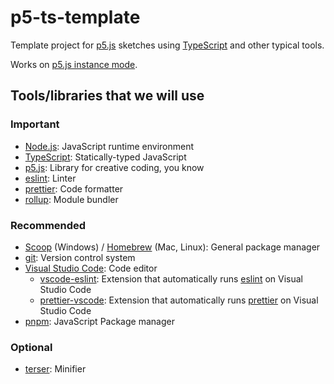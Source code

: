 # p5-ts-template

Template project for [p5.js](https://p5js.org/) sketches using [TypeScript](https://www.typescriptlang.org/) and other typical tools.

Works on [p5.js instance mode](https://github.com/processing/p5.js/wiki/Global-and-instance-mode).

## Tools/libraries that we will use

### Important

- [Node.js](https://nodejs.org/): JavaScript runtime environment
- [TypeScript](https://www.typescriptlang.org/): Statically-typed JavaScript
- [p5.js](https://p5js.org/): Library for creative coding, you know
- [eslint](https://eslint.org/): Linter
- [prettier](https://prettier.io/): Code formatter
- [rollup](https://rollupjs.org/): Module bundler

### Recommended

- [Scoop](https://scoop.sh/) (Windows) / [Homebrew](https://brew.sh/) (Mac, Linux): General package manager
- [git](https://git-scm.com/): Version control system
- [Visual Studio Code](https://code.visualstudio.com/): Code editor
  - [vscode-eslint](https://marketplace.visualstudio.com/items?itemName=dbaeumer.vscode-eslint): Extension that automatically runs [eslint](https://eslint.org/) on Visual Studio Code
  - [prettier-vscode](https://marketplace.visualstudio.com/items?itemName=esbenp.prettier-vscode): Extension that automatically runs [prettier](https://prettier.io/) on Visual Studio Code
- [pnpm](https://pnpm.js.org/): JavaScript Package manager

### Optional

- [terser](https://terser.org/): Minifier
